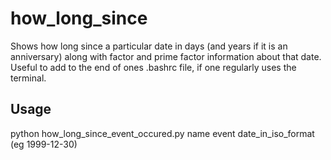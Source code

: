 # how_long_since

Shows how long since a particular date in days (and years if it is an anniversary) along with factor and prime factor information about that date. Useful to add to the end of ones .bashrc file, if one regularly uses the terminal.

## Usage
python how_long_since_event_occured.py name event date_in_iso_format (eg 1999-12-30)
